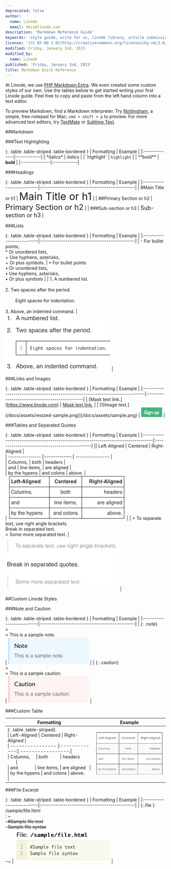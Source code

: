 ```yaml
---
deprecated: false
author:
  name: Linode
  email: docs@linode.com
description: 'Markdown Reference Guide'
keywords: 'style guide, write for us, linode library, article submissions, markdown,'
license: '[CC BY-ND 3.0](http://creativecommons.org/licenses/by-nd/3.0/us/)'
modified: Friday, January 2nd, 2015
modified_by:
  name: Linode
published: 'Friday, January 2nd, 2015'
title: Markdown Quick Reference
---
```


At Linode, we use [PHP Markdown Extra](https://michelf.ca/projects/php-markdown/extra/). We even created some custom styles of our own. Use the tables below to get started writing your first Linode guide. Feel free to copy and paste from the left hand column into a text editor.

To preview Markdown, find a Markdown interpreter. Try [Nottingham](http://clickontyler.com/nottingham/), a simple, free notepad for Mac; `cmd + shift + p` to preview. For more advanced text editors, try [TextMate](http://macromates.com) or [Sublime Text](http://www.sublimetext.com/).

##Markdown



###Text Highlighting

{: .table .table-striped .table-bordered }
| Formatting    |  Example    |
|:--------------|:------------|
| \*italics\*   | *italics*   |
| \`highlight\` | `highlight` |
| \*\*bold\*\*  | **bold**    |
|:--------------|:------------|


###Headings

{: .table .table-striped .table-bordered }
| Formatting                |  Example                                      |
|:--------------------------|:----------------------------------------------|
| \#Main Title or h1        | <font size="6">Main Title or h1</font>        |
| \#\#Primary Section or h2 | <font size="5">Primary Section or h2</font>   |
| \#\#\#Sub-section or h3   | <font size="4">Sub-section or h3</font>       |


###Lists

{: .table .table-striped .table-bordered }
| Formatting                |  Example                                      |
|:--------------------------|:----------------------------------------------|
| - For bullet points,<br>* Or unordered lists,<br>+ Use hyphens, asterisks,<br>+ Or plus symbols.      | <span>&bull; For bullet points<br>&bull; Or unordered lists,<br>&bull; Use hyphens, asterisks,<br>&bull; Or plus symbols |
| 1.  A numbered list.<br><br>2.  Two spaces after the period.<br><br>&nbsp;&nbsp;&nbsp;&nbsp;&nbsp;&nbsp;&nbsp;&nbsp;Eight spaces for indentation.<br><br>3.  Above, an indented command. | ![](/docs/assets/example-numbered-list.png) |

###Links and Images

{: .table .table-striped .table-bordered }
| Formatting                                                                    |  Example                                      |
|:------------------------------------------------------------------------------|:----------------------------------------------|
| \[Mask text link.](https://www.linode.com)                                    | [Mask text link.](https://www.linode.com)     |
| \[\!\[Image text.](/docs/assets/resized-sample.png)](/docs/assets/sample.png) | <img src="/docs/assets/example.png">  |

###Tables and Separated Quotes


{: .table .table-striped .table-bordered }
| Formatting                                                                        |  Example                                      |
|:----------------------------------------------------------------------------------|:----------------------------------------------|
|\|  Left-Aligned    \| Centered      \| Right-Aligned     \|<br>\| \-\-\-\-\-\-\-\-\-\-\-\-\-\-\-\- \|:\-\-\-\-\-\-\-\-\-\-\-\-\-:\| \-\-\-\-\-\-\-\-\-\-\-\-\-\-\-\-: \|<br>\| Columns,         \| both          \| headers           \|<br>\| and              \| line items,   \| are aligned       \|<br>\| by the hypens    \| and colons     \| above.            \|<br> | <img src="/docs/assets/example-markdown-table.png"> |
| > To separate text, use right angle brackets. <br> Break in separated text. <br>> Some more separated text. | <img src="/docs/assets/example-separated-quote.png"> |


##Custom Linode Styles

###Note and Caution

{: .table .table-striped .table-bordered }
| Formatting                |  Example                                      |
|:--------------------------|:----------------------------------------------|
| {: .note}<br>><br>> This is a sample note.<br> | <img src="/docs/assets/example-note.png"> |
| {: .caution}<br>><br>> This is a sample caution.<br> | <img src="/docs/assets/example-caution.png"> |


###Custom Table

<table class="table table-striped table-bordered">
  <thead><th>Formatting</th><th>Example</th></thead>
  </tr>
  <tr>
    <td>
{: .table .table-striped}
<br>
| Left-Aligned | Centered     | Right-Aligned |
<br>
| ---------------- |:-------------:| -----------------:|
<br>
| Columns,&nbsp;&nbsp;&nbsp;&nbsp; | both&nbsp;&nbsp;&nbsp;&nbsp;&nbsp;&nbsp;&nbsp;&nbsp;&nbsp;&nbsp;| headers &nbsp;&nbsp;&nbsp;&nbsp;&nbsp;&nbsp;&nbsp;|
<br>
| and &nbsp;&nbsp;&nbsp;&nbsp;&nbsp;&nbsp;&nbsp;&nbsp;&nbsp;&nbsp;&nbsp;&nbsp; | line items, | are aligned &nbsp;&nbsp;|
<br>
| by the hypens | and colons | above. &nbsp;&nbsp;&nbsp; |
    </td>
    <td>
    <img src="/docs/assets/example-blue-stripe-table.png">
    </td>
  </tr>
</table>      

###File Excerpt

{: .table .table-striped .table-bordered }
| Formatting                |  Example                                      |
|:--------------------------|:----------------------------------------------|
| {:.file }<br>/sample/file.html<br>: ~~~<br>&nbsp;&nbsp;#Sample file text<br>&nbsp;&nbsp;Sample file syntax<br>&nbsp;&nbsp;~~~ | <img src="/docs/assets/example-file-excerpt.png"> |


